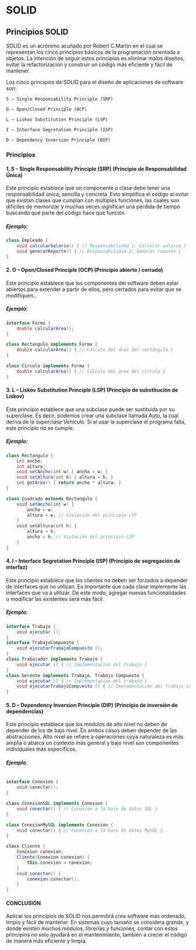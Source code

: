 # SOLID

## Principios SOLID

SOLID es un acrónimo acuñado por Robert C.Martin en el cual se representan los cinco principios básicos de la programación orientada a objetos. La intención de seguir estos principios es eliminar malos diseños, evitar la refactorización y construir un código más eficiente y fácil de mantener.

Los cinco principios de SOLID para el diseño de aplicaciones de software son: 

    S – Single Responsability Principle (SRP) 

    O – Open/Closed Principle (OCP) 

    L – Liskov Substitution Principle (LSP) 

    I – Interface Segretation Principle (ISP) 

    D – Dependency Inversion Principle (DIP) 


### Principios

#### 1. S – Single Responsability Principle (SRP) (Principio de Responsabilidad Única)

Este principio establece que un componente o clase debe tener una responsabilidad única, sencilla y concreta. Esto simplifica el código al evitar que existan clases que cumplan con múltiples funciones, las cuales son difíciles de memorizar y muchas veces significan una pérdida de tiempo buscando qué parte del código hace qué función

##### Ejemplo:

```java
class Empleado {
    void calcularSalario() { // Responsabilidad 1: Calcular salario }
    void generarReporte() { // Responsabilidad 2: Generar reporte }
}
```
#### 2. O – Open/Closed Principle (OCP) (Principio abierto / cerrado)

Este principio establece que los componentes del software deben estar abiertos para extender a partir de ellos, pero cerrados para evitar que se modifiquen..

##### Ejemplo:

```java
interface Forma {
    double calcularArea();
}

class Rectangulo implements Forma {
    double calcularArea() { // Cálculo del área del rectángulo }
}

class Circulo implements Forma {
    double calcularArea() { // Cálculo del área del círculo }
}
```

#### 3. L – Liskov Substitution Principle (LSP) (Principio de substitución de Liskov) 

Este principio establece que una subclase puede ser sustituida por su superclase. Es decir, podemos crear una subclase llamada Auto, la cual deriva de la superclase Vehículo.  Si al usar la superclase el programa falla, este principio no se cumple. 

##### Ejemplo:

```java
class Rectangulo {
    int ancho;
    int altura;
    void setAncho(int w) { ancho = w; }
    void setAltura(int h) { altura = h; }
    int getArea() { return ancho * altura; }
}

class Cuadrado extends Rectangulo {
    void setAncho(int w) { 
        ancho = w;
        altura = w; // Violación del principio LSP
    }
    void setAltura(int h) {
        altura = h;
        ancho = h; // Violación del principio LSP
    }
}

```

#### 4. I – Interface Segretation Principle (ISP) (Principio de segregación de interfaz) 

Este principio establece que los clientes no deben ser forzados a depender de interfaces que no utilizan. Es importante que cada clase implemente las interfaces que va a utilizar. De este modo, agregar nuevas funcionalidades o modificar las existentes será más fácil. 

##### Ejemplo:

```java
interface Trabajo {
    void ejecutar ();
}
interface TrabajoCompuesto {
    void ejecutarTrabajoCompuesto ();
}
class Trabajador implements Trabajo {
    void ejecutar () { // Implementacion del trabajo }
} 
class Gerente implements Trabajo, Trabajo Compuesto {
    void ejecutar () { // Implementacion del trabajo }
    void ejecutarTrabajoCompuesto () { // Implementacion del trabajo compuesto }
}
```

#### 5. D – Dependency Inversion Principle (DIP) (Principio de inversión de dependencias) 

Este principio establece que los módulos de alto nivel no deben de depender de los de bajo nivel. En ambos casos deben depender de las abstracciones. Alto nivel se refiere a operaciones cuya naturaleza es más amplia o abarca un contexto más general y bajo nivel son componentes individuales más específicos. 

##### Ejemplo.

```java

interface Conexion {
    void conectar();
}

class ConexionSQL implements Conexion {
    void conectar() { // Conexión a la base de datos SQL }
}

class ConexionMySQL implements Conexion {
    void conectar() { // Conexión a la base de datos MySQL }
}

class Cliente {
    Conexion conexion;
    Cliente(Conexion conexion) {
        this.conexion = conexion;
    }
    void conectar() {
        conexion.conectar();
    }
}
```

#### CONCLUSIÓN

Aplicar los principios de SOLID nos permitirá crea software más ordenado, limpio y fácil de mantener. En sistemas cuyo tamaño se considera grande, y donde existen muchos módulos, librerías y funciones, contar con estos principios no solo ayudará en el mantenimiento, también a crecer el código de manera más eficiente y limpia. 
